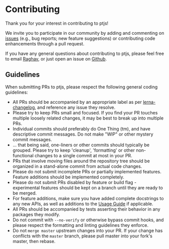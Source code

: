 # Contributing

Thank you for your interest in contributing to ptjs!

We invite you to participate in our community by adding and commenting on [issues](https://github.com/raghavmecheri/ptjs/issues) (e.g., bug reports; new feature suggestions) or contributing code enhancements through a pull request.

If you have any general questions about contributing to ptjs, please feel free to email [Raghav](raghav.mecheri@columbia.edu), or just open an issue on [Github](https://github.com/raghavmecheri/ptjs/issues/new).
## Guidelines

When submitting PRs to ptjs, please respect the following general
coding guidelines:

* All PRs should be accompanied by an appropriate label as per [lerna-changelog](https://github.com/lerna/lerna-changelog), and reference any issue they resolve.
* Please try to keep PRs small and focused.  If you find your PR touches multiple loosely related changes, it may be best to break up into multiple PRs.
* Individual commits should preferably do One Thing (tm), and have descriptive commit messages.  Do not make "WIP" or other mystery commit messages.
* ... that being said, one-liners or other commits should typically be grouped.  Please try to keep 'cleanup', 'formatting' or other non-functional changes to a single commit at most in your PR.
* PRs that involve moving files around the repository tree should be organized in a stand-alone commit from actual code changes.
* Please do not submit incomplete PRs or partially implemented features.  Feature additions should be implemented completely.
* Please do not submit PRs disabled by feature or build flag - experimental features should be kept on a branch until they are ready to be merged.
* For feature additions, make sure you have added complete docstrings to any new APIs, as well as additions to the [Usage Guide]() if applicable.
* All PRs should be accompanied by tests asserting their behavior in any packages they modify.
* Do not commit with `--no-verify` or otherwise bypass commit hooks, and please respect the formatting and linting guidelines they enforce.
* Do not `merge master` upstream changes into your PR.  If your change has conflicts with the `master` branch, please pull master into your fork's master, then rebase.
